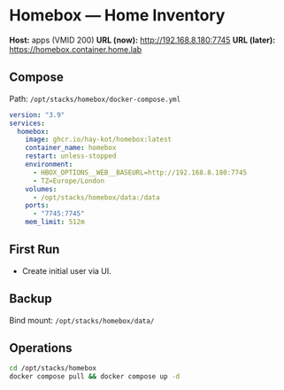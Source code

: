 # Homebox — Home Inventory
**Host:** apps (VMID 200)
**URL (now):** http://192.168.8.180:7745
**URL (later):** https://homebox.container.home.lab

## Compose
Path: `/opt/stacks/homebox/docker-compose.yml`
```yaml
version: "3.9"
services:
  homebox:
    image: ghcr.io/hay-kot/homebox:latest
    container_name: homebox
    restart: unless-stopped
    environment:
      - HBOX_OPTIONS__WEB__BASEURL=http://192.168.8.180:7745
      - TZ=Europe/London
    volumes:
      - /opt/stacks/homebox/data:/data
    ports:
      - "7745:7745"
    mem_limit: 512m
```

## First Run
- Create initial user via UI.

## Backup
Bind mount: `/opt/stacks/homebox/data/`

## Operations
```bash
cd /opt/stacks/homebox
docker compose pull && docker compose up -d
```
